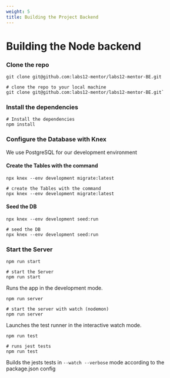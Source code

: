 ```yaml
---
weight: 5
title: Building the Project Backend
---
```


# Building the Node backend

### Clone the repo

`git clone git@github.com:labs12-mentor/labs12-mentor-BE.git`

```shell
# clone the repo to your local machine
git clone git@github.com:labs12-mentor/labs12-mentor-BE.git`
```


### Install the dependencies

```shell
# Install the dependencies
npm install
```

### Configure the Database with Knex

We use PostgreSQL for our development environment

#### Create the Tables with the command

`npx knex --env development migrate:latest`

```shell
# create the Tables with the command
npx knex --env development migrate:latest
```

#### Seed the DB

`npx knex --env development seed:run`

```shell
# seed the DB
npx knex --env development seed:run
```

### Start the Server

`npm run start`

```shell
# start the Server
npm run start
```

Runs the app in the development mode.

`npm run server`

```shell
# start the server with watch (nodemon)
npm run server
```

Launches the test runner in the interactive watch mode.

`npm run test`

```shell
# runs jest tests
npm run test
```

Builds the jests tests in `--watch --verbose` mode according to the package.json config